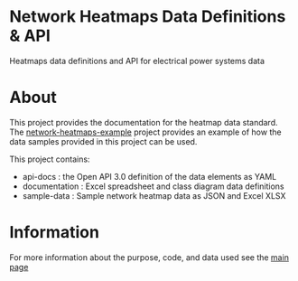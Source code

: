 # Network Heatmaps Data Definitions & API
Heatmaps data definitions and API for electrical power systems data

# About

This project provides the documentation for the heatmap data standard. The 
[network-heatmaps-example](https://github.com/opengridsystems/network-heatmaps-example) project provides
an example of how the data samples provided in this project can be used.

This project contains:
- api-docs : the Open API 3.0 definition of the data elements as YAML
- documentation : Excel spreadsheet and class diagram data definitions
- sample-data : Sample network heatmap data as JSON and Excel XLSX

# Information

For more information about the purpose, code, and data used see the [main page](https://opengridsystems.github.io/network-heatmaps-api/)


